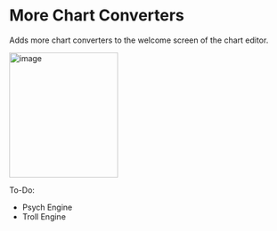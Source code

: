 # More Chart Converters

Adds more chart converters to the welcome screen of the chart editor.

<img width="195" height="225" alt="image" src="https://github.com/user-attachments/assets/46b38777-5280-407a-9c0a-f44917024ea0" />


To-Do:
- Psych Engine
- Troll Engine
